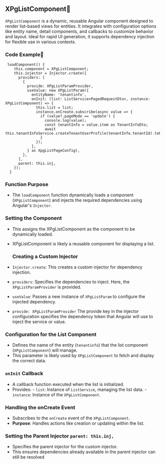 ## XPgListComponent📖

`XPgListComponent` is a dynamic, reusable Angular component designed to render list-based views for entities. It integrates with configuration options like entity name, detail components, and callbacks to customize behavior and layout. Ideal for rapid UI generation, it supports dependency injection for flexible use in various contexts.

### Code Example📝

```
 loadComponent() {
    this.component = XPgListComponent;
    this.injector = Injector.create({
      providers: [
        {
          provide: XPgListParamProvider,
          useValue: new XPgListParam({
            entityName: 'tenantinfo',
            onInit: (list: ListService<PagedRequestDto>, instance: XPgListComponent) => {
              this.list = list;
              instance.onCreate.subscribe(async value => {
                if (value?.pageMode == 'update') {
                  console.log(value);
                  const tenantInfo = value.item as TenantInfoDto;
                  await this.tenantInfoService.createTenantUserProfile(tenantInfo.tenantId).toPromise();
                }
              });
            },
          } as XpgListPageConfig),
        },
      ],
      parent: this.inj,
    });
  }
```

###  Function Purpose
- The `loadComponent` function dynamically loads a component (`XPgListComponent`) and injects the required dependencies using Angular's `Injector`.
  
### Setting the Component
- This assigns the XPgListComponent as the component to be dynamically loaded.
- XPgListComponent is likely a reusable component for displaying a list.

  ### Creating a Custom Injector
- `Injector.create`: This creates a custom injector for dependency injection.
- `providers`: Specifies the dependencies to inject. Here, the `XPgListParamProvider` is provided.
- `useValue`: Passes a new instance of `XPgListParam` to configure the injected dependency.
-  `provide: XPgListParamProvider` The provide key in the injector configuration specifies the dependency token that Angular 
     will use to inject the service or value.

  ### Configuration for the List Component
  - Defines the name of the entity (`tenantinfo`) that the list component (`XPgListComponent`) will manage.
  - This parameter is likely used by `XPgListComponent` to fetch and display the correct data.
 
  ### `onInit` Callback
  - A callback function executed when the list is initialized.
  -  Provides:
         - `list`: Instance of `ListService`, managing the list data.
         - `instance`: Instance of the `XPgListComponent`.
     
  ### Handling the onCreate Event
 - Subscribes to the `onCreate` event of the `XPgListComponent`.
  - **Purpose**: Handles actions like creation or updating within the list.

### Setting the Parent Injector `parent: this.inj,`
- Specifies the parent injector for the custom injector.
- This ensures dependencies already available in the parent injector can still be resolved


